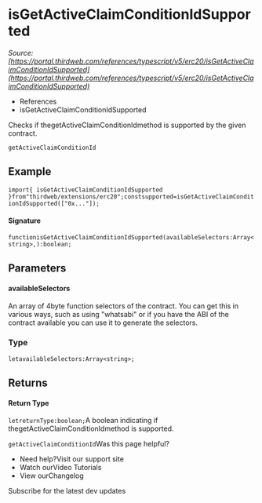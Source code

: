 # isGetActiveClaimConditionIdSupported

*Source: [https://portal.thirdweb.com/references/typescript/v5/erc20/isGetActiveClaimConditionIdSupported](https://portal.thirdweb.com/references/typescript/v5/erc20/isGetActiveClaimConditionIdSupported)*

* References
* isGetActiveClaimConditionIdSupported

Checks if thegetActiveClaimConditionIdmethod is supported by the given contract.

`getActiveClaimConditionId`
## Example

`import{ isGetActiveClaimConditionIdSupported }from"thirdweb/extensions/erc20";constsupported=isGetActiveClaimConditionIdSupported(["0x..."]);`
#### Signature

`functionisGetActiveClaimConditionIdSupported(availableSelectors:Array<string>,):boolean;`
## Parameters

#### availableSelectors

An array of 4byte function selectors of the contract. You can get this in various ways, such as using "whatsabi" or if you have the ABI of the contract available you can use it to generate the selectors.

### Type

`letavailableSelectors:Array<string>;`
## Returns

#### Return Type

`letreturnType:boolean;`A boolean indicating if thegetActiveClaimConditionIdmethod is supported.

`getActiveClaimConditionId`Was this page helpful?

* Need help?Visit our support site
* Watch ourVideo Tutorials
* View ourChangelog

Subscribe for the latest dev updates

